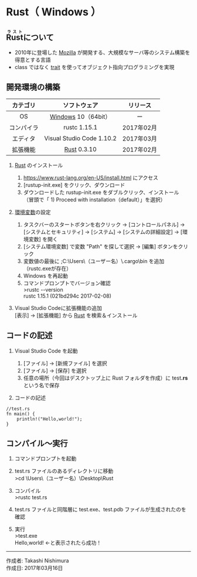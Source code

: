# Rust（ Windows ）

## <ruby>Rust<rt>ラスト</rt></ruby>について

* 2010年に登場した [Mozilla](https://ja.wikipedia.org/wiki/Mozilla_Foundation) が開発する、大規模なサーバ等のシステム構築を得意とする言語
* class ではなく [trait](http://rustbyexample.com/trait.html) を使ってオブジェクト指向プログラミングを実現

## 開発環境の構築

|カテゴリ|ソフトウェア|リリース|
|:--:|:--:|:--:|
|OS|[Windows](https://ja.wikipedia.org/wiki/Microsoft_Windows) 10（64bit）|ー|
|コンパイラ|rustc 1.15.1|2017年02月|
|エディタ|Visual Studio Code 1.10.2|2017年03月|
|拡張機能|[Rust](https://marketplace.visualstudio.com/items?itemName=kalitaalexey.vscode-rust) 0.3.10|2017年02月|

1. [Rust](http://bit.ly/2lYggCc) のインストール
    1. https://www.rust-lang.org/en-US/install.html にアクセス
    1. [rustup-init.exe] をクリック、ダウンロード
    1. ダウンロードした rustup-init.exe をダブルクリック、インストール  
        （冒頭で「 1) Proceed with installation（default）」を選択）

1. [環境変数](http://bit.ly/2lCIAgK)の設定  
    1. タスクバーのスタートボタンを右クリック → [コントロールパネル] → [システムとセキュリティ] → [システム] → [システムの詳細設定] → [環境変数] を開く
    1. [システム環境変数] で変数 "Path" を探して選択 → [編集] ボタンをクリック
    1. 変数値の最後に ;C:\Users\（ユーザー名）\\.cargo\bin を追加（rustc.exeが存在）
    1. Windows を再起動
    1. コマンドプロンプトでバージョン確認  
        \>rustc --version  
        rustc 1.15.1 (021bd294c 2017-02-08)

1. Visual Studio Codeに拡張機能の追加  
    [表示] → [拡張機能] から [Rust](https://marketplace.visualstudio.com/items?itemName=kalitaalexey.vscode-rust) を検索＆インストール

## コードの記述

1. Visual Studio Code を起動
    1. [ファイル] → [新規ファイル] を選択
    1. [ファイル] → [保存] を選択
    1. 任意の場所（今回はデスクトップ上に Rust フォルダを作成）に test<b>.rs</b> という名で保存  

1. コードの記述
```
//test.rs
fn main() {
    println!("Hello,world!");
}
```

## コンパイル〜実行

1. コマンドプロンプトを起動

1. test.rs ファイルのあるディレクトリに移動  
\>cd \Users\（ユーザー名）\Desktop\Rust

1. コンパイル  
\>rustc test.rs

1. test.rs ファイルと同階層に test.exe、test.pdb ファイルが生成されたのを確認

1. 実行  
\>test.exe  
Hello,world! ←と表示されたら成功！  

***
作成者: Takashi Nishimura  
作成日: 2017年03月16日